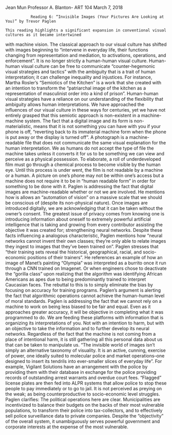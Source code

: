 Jean Mun
Professor A. Blanton- ART 104
March 7, 2018

               Reading 6: “Invisible Images (Your Pictures Are Looking at You)” by Trevor Paglen
               
	This reading highlights a significant expansion in conventional visual cultures as it became intertwined 
  with machine vision. The classical approach to our visual culture has shifted with images beginning to
  “intervene in everyday life, their functions changing from representation and mediation, to activations,
  operations, and enforcement”. It is no longer strictly a human-human visual culture. Human-human visual 
  culture can be free to communicate “counter-hegemonic visual strategies and tactics” with the ambiguity 
  that is a trait of human interpretation; it can challenge inequality and injustices. For instance, Martha
  Rosler’s “Semiotics of the Kitchen” is a work that she created with an intention to transform the 
  “patriarchal image of the kitchen as a representation of masculinist order into a kind of prison”. 
  Human-human visual strategies have a reliance on our understanding of the flexibility that ambiguity
  allows human interpretations. We have approached the influences of our visual culture in these ways for
  centuries, yet we have not entirely grasped that this semiotic approach is non-existent in a machine-machine
  system. The fact that a digital image and its form is non-materialistic, means that it is not something you 
  can have with you if your phone is off, “reverting back to its immaterial machine form when the phone is put
  away or the display is turned off”. A photograph is a machine-readable file that does not communicate the 
  same visual explanation for the human interpretation. We as humans do not accept the type of file the machine
  takes unless it converts it for us to be something we can view and perceive as a physical possession. To 
  elaborate, a roll of underdeveloped film must go through a chemical process to become visible by the human eye.
  Until this process is under went, the film is not readable by a machine or a human. A picture on one’s phone may
  not be within one’s access but a machine does not require it to be in “human readable form” in order for 
  something to be done with it. Paglen is addressing the fact that digital images are machine-readable whether or
  not we are involved. He mentions how is allows an “automation of vision” on a massive scale that we should be 
  conscious of (despite its non-physical nature). Once images are introduced digitally, we are acknowledging that
  it can be taken without the owner’s consent. The greatest issue of privacy comes from knowing one is introducing 
  information about oneself to extremely powerful artificial intelligence that is taking and growing from every 
  contributor assisting the objective it was created for; strengthening neural networks. Despite these facts
  influencing a analogous characteristic, Paglen mentions how “neural networks cannot invent their own classes; 
  they’re only able to relate images they ingest to images that they’ve been trained on”. Paglen stresses that
  “their training sets reveal the historical, geographical, racial, and socio-economic positions of their 
  trainers”. He references an example of how an image of Manet’s painting “Olympia” was interpreted as a burrito 
  once it run through a CNN trained on Imagenet. Or when engineers chose to deactivate the “gorilla class” upon 
  realizing that the algorithm was identifying African Americans as apes due to being predominantly trained to
  interpret Caucasian faces. The rebuttal to this is to simply eliminate the bias by focusing on accuracy for 
  training programs. Paglen’s argument is alerting the fact that algorithmic operations cannot achieve the 
  human-human level of moral standards. Paglen is addressing the fact that we cannot rely on a machine to work on
  being less biased to be fair and equal. Even as it approaches greater accuracy, it will be objective in completing
  what it was programmed to do. We are feeding these platforms with information that is organizing its interpretations
  of you. Not with an intention to harm, but with an objective to take the information and to further develop its
  neural networks. Regardless of the fact that the machine is not coming from a place of intentional harm, it is still 
  gathering all this personal data about us that can be taken to manipulate us. “The invisible world of images isn’t
  simply an alternative taxonomy of visuality. It is an active, cunning, exercise of power, one ideally suited to
  molecular police and market operations–one designed to insert its tendrils into ever-smaller slices of everyday 
  life”. For example, Vigilant Solutions have an arrangement with the police by providing them with their database 
  in exchange for the police providing records of outstanding arrest warrants and overdue court fees. “Flagged” license
  plates are then fed into ALPR systems that allow police to stop these people to pay immediately or to go to jail. It 
  is not perceived as preying on the weak; as being counterproductive to socio-economic level struggles. Paglen clarifies:
The political operations here are clear. Municipalities are incentivized to balance their budgets on the backs of their
most vulnerable populations, to transform their police into tax-collectors, and to effectively sell police surveillance
data to private companies. Despite the “objectivity” of the overall system, it unambiguously serves powerful government
and corporate interests at the expense of the most vulnerable.

